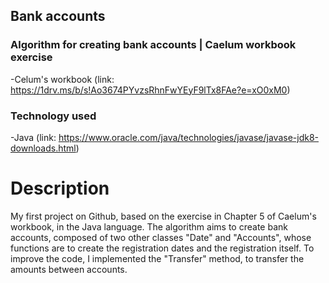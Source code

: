 ## Bank accounts

### Algorithm for creating bank accounts | Caelum workbook exercise

-Celum's workbook (link: https://1drv.ms/b/s!Ao3674PYvzsRhnFwYEyF9lTx8FAe?e=xO0xM0)

### Technology used

-Java (link: https://www.oracle.com/java/technologies/javase/javase-jdk8-downloads.html)

# Description

  My first project on Github, based on the exercise in Chapter 5 of Caelum's workbook, in the Java language. 
The algorithm aims to create bank accounts, composed of two other classes "Date" and "Accounts", 
whose functions are to create the registration dates and the registration itself. 
To improve the code, I implemented the "Transfer" method, to transfer the amounts between accounts.
